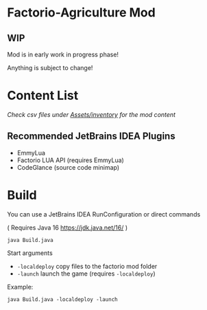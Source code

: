 # Factorio-Agriculture Mod

## WIP
Mod is in early work in progress phase!

Anything is subject to change!

# Content List
*Check csv files under [Assets/inventory](Assets/inventory) for the mod content*

## Recommended JetBrains IDEA Plugins
- EmmyLua
- Factorio LUA API (requires EmmyLua)
- CodeGlance (source code minimap)

# Build

You can use a JetBrains IDEA RunConfiguration or direct commands

( Requires Java 16 https://jdk.java.net/16/ )

```shell
java Build.java
```

Start arguments
- `-localdeploy` copy files to the factorio mod folder
- `-launch` launch the game (requires `-localdeploy`)

Example:
```shell
java Build.java -localdeploy -launch 
```
